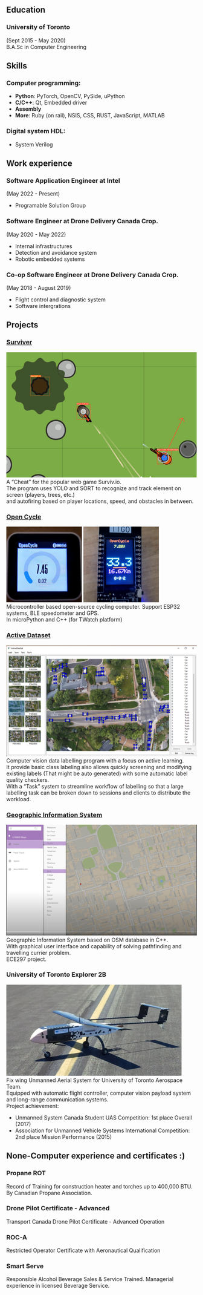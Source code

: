 ## Education
### University of Toronto
(Sept 2015 - May 2020) \
B.A.Sc in Computer Engineering

## Skills
### Computer programming:
- **Python**: PyTorch, OpenCV, PySide, uPython
- **C/C++**: Qt, Embedded driver
- **Assembly**
- **More**: Ruby (on rail), NSIS, CSS, RUST, JavaScript, MATLAB

### Digital system HDL:
- System Verilog

## Work experience
### **Software Application Engineer** at Intel
(May 2022 - Present)
- Programable Solution Group
### **Software Engineer** at Drone Delivery Canada Crop.
(May 2020 - May 2022)
- Internal infrastructures
- Detection and avoidance system
- Robotic embedded systems

### **Co-op Software Engineer** at Drone Delivery Canada Crop.
(May 2018 - August 2019)
- Flight control and diagnostic system
- Software intergrations

## Projects
### [Surviver](https://github.com/KevinUTAT/surviver_dot_IO)
![](res/Sur.png)\
A “Cheat” for the popular web game Surviv.io. \
The program uses YOLO and SORT to recognize and track element on screen (players, trees, etc.) \
and autofiring based on player locations, speed, and obstacles in between.

### [Open Cycle](https://github.com/KevinUTAT/OpenCycle)
![](res/OCadr.png) ![](res/OCmpy.png)\
Microcontroller based open-source cycling computer. Support ESP32 systems,
BLE speedometer and GPS. \
In microPython and C++ (for TWatch platform)

### [Active Dataset](https://github.com/KevinUTAT/active_data_set)
![](res/ADS.png)\
Computer vision data labelling program with a focus on active learning. \
It provide basic class labeling also allows quickly screening and modifying existing labels (That might be auto generated) with some automatic label quality checkers.\
With a “Task” system to streamline workflow of labelling so that a large labelling task can be broken down to sessions and clients to distribute the workload.

### [Geographic Information System](https://www.youtube.com/watch?v=L7z_F1HgqtQ&ab_channel=KevinXu)
![](res/297.png)
Geographic Information System based on OSM database in C++. \
With graphical user interface and capability of solving pathfinding and travelling currier problem. \
ECE297 project.

### University of Toronto Explorer 2B
![](res/utx.png) \
Fix wing Unmanned Aerial System for University of Toronto Aerospace Team. \
Equipped with automatic flight controller, computer vision payload system and long-range communication systems. \
Project achievement:
- Unmanned System Canada Student UAS Competition: 1st place Overall (2017)
- Association for Unmanned Vehicle Systems International Competition: 2nd place Mission Performance (2015)

## None-Computer experience and certificates :)
### Propane ROT
Record of Training for construction heater and torches up to 400,000 BTU. By Canadian Propane Association.
### Drone Pilot Certificate - Advanced
Transport Canada Drone Pilot Certificate - Advanced Operation
### ROC-A
Restricted Operator Certificate with Aeronautical Qualification
### Smart Serve
Responsible Alcohol Beverage Sales & Service Trained. Managerial experience in licensed Beverage Service.